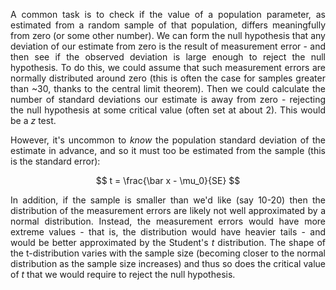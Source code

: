 <div style="text-align: justify">
<p>A common task is to check if the value of a population parameter, as
estimated from a random sample of that population, differs meaningfully from
zero (or some other number). We can form the null hypothesis that any deviation
of our estimate from zero is the result of measurement error - and then see if
the observed deviation is large enough to reject the null hypothesis. To do
this, we could assume that such measurement errors are normally distributed
around zero (this is often the case for samples greater than ~30, thanks to the
central limit theorem). Then we could calculate the number of standard
deviations our estimate is away from zero - rejecting the null hypothesis at
some critical value (often set at about 2). This would be a <i>z</i> test.</p>

<p>However, it's uncommon to <i>know</i> the population standard deviation of
the estimate in advance, and so it must too be estimated from the sample (this
is the standard error):</p>
</div>

$$
t = \frac{\bar x - \mu_0}{SE}
$$

<div style="text-align: justify">
<p>In addition, if the sample is smaller than we'd like (say 10-20) then the
distribution of the measurement errors are likely not well approximated by a
normal distribution. Instead, the measurement errors would have more extreme
values - that is, the distribution would have heavier tails - and would be
better approximated by the Student's <i>t</i> distribution. The shape of the
t-distribution varies with the sample size (becoming closer to the normal
distribution as the sample size increases) and thus so does the critical value
of <i>t</i> that we would require to reject the null hypothesis.</p>
</div>

